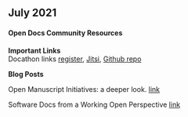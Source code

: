 ## July 2021

#### Open Docs Community Resources

__Important Links__   
Docathon links  [register](https://docs.google.com/forms/d/e/1FAIpQLSfYM9xEAYQk_et1hrcVja7IA_1Vd5BMZVWZGfJUnm859YwL5Q/viewform?usp=sf_link), [Jitsi](https://meet.jit.si/RokwireC), [Github repo](https://github.com/rokwire/rokwire-docs/tree/main/Docathon)    


__Blog Posts__   

Open Manuscript Initiatives: a deeper look. [link](http://publish.illinois.edu/bradly-alicea/2021/07/07/open-manuscript-initiatives-a-deeper-look/)

Software Docs from a Working Open Perspective [link](https://publish.illinois.edu/bradly-alicea/2021/07/20/software-docs-from-a-working-open-perspective/)
